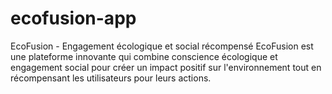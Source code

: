 # ecofusion-app
EcoFusion - Engagement écologique et social récompensé  EcoFusion est une plateforme innovante qui combine conscience écologique et engagement social pour créer un impact positif sur l'environnement tout en récompensant les utilisateurs pour leurs actions.

